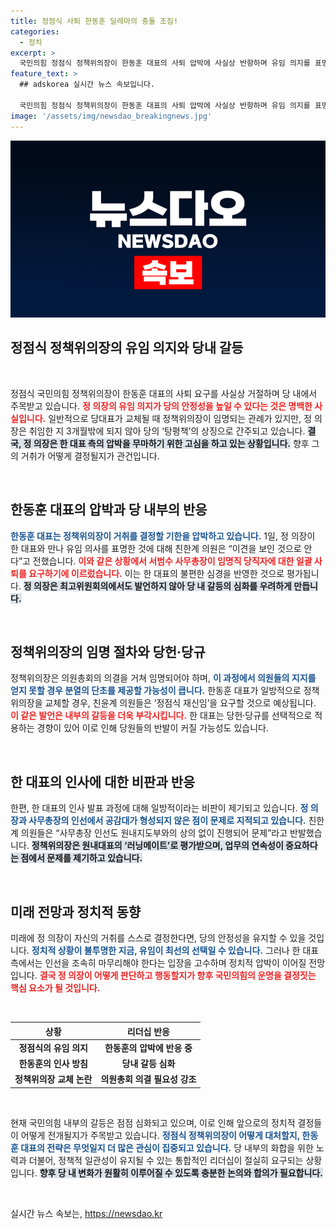 ```yaml
---
title: 정점식 사퇴 한동훈 딜레마의 충돌 조짐!
categories:
  - 정치
excerpt: >
  국민의힘 정점식 정책위의장이 한동훈 대표의 사퇴 압박에 사실상 반항하며 유임 의지를 표명했습니다. 당내에서는 갈등이 심화되고 변화에 대한 민심을 우려하는 목소리가 커지고 있습니다. 과연 정 의장은 어떻게 대응할까요?
feature_text: >
  ## adskorea 실시간 뉴스 속보입니다.

  국민의힘 정점식 정책위의장이 한동훈 대표의 사퇴 압박에 사실상 반항하며 유임 의지를 표명했습니다. 당내에서는 갈등이 심화되고 변화에 대한 민심을 우려하는 목소리가 커지고 있습니다. 과연 정 의장은 어떻게 대응할까요?
image: '/assets/img/newsdao_breakingnews.jpg'
---
```


<p><img src="/assets/img/newsdao_breakingnews.jpg" alt="adskorea 속보" /></p>

<h2 data-ke-size="size26">정점식 정책위의장의 유임 의지와 당내 갈등</h2>

<p data-ke-size="size16">&nbsp;</p>

<p>정점식 국민의힘 정책위의장이 한동훈 대표의 사퇴 요구를 사실상 거절하며 당 내에서 주목받고 있습니다. <b><span style="color: #ee2323;">정 의장의 유임 의지가 당의 안정성을 높일 수 있다는 것은 명백한 사실입니다.</span></b> 일반적으로 당대표가 교체될 때 정책위의장이 임명되는 관례가 있지만, 정 의장은 취임한 지 3개월밖에 되지 않아 당의 ‘탕평책’의 상징으로 간주되고 있습니다. <b><span style="background-color: #21538527;">결국, 정 의장은 한 대표 측의 압박을 무마하기 위한 고심을 하고 있는 상황입니다.</span></b> 향후 그의 거취가 어떻게 결정될지가 관건입니다.</p>

<p data-ke-size="size16">&nbsp;</p>

<h2 data-ke-size="size26">한동훈 대표의 압박과 당 내부의 반응</h2>

<p><b><span style="color: #1a5490;">한동훈 대표는 정책위의장이 거취를 결정할 기한을 압박하고 있습니다.</span></b> 1일, 정 의장이 한 대표와 만나 유임 의사를 표명한 것에 대해 친한계 의원은 “이견을 보인 것으로 안다”고 전했습니다. <b><span style="color: #ee2323;">이와 같은 상황에서 서범수 사무총장이 임명직 당직자에 대한 일괄 사퇴를 요구하기에 이르렀습니다.</span></b> 이는 한 대표의 불편한 심경을 반영한 것으로 평가됩니다. <b><span style="background-color: #21538527;">정 의장은 최고위원회의에서도 발언하지 않아 당 내 갈등의 심화를 우려하게 만듭니다.</span></b></p>

<p data-ke-size="size16">&nbsp;</p>

<h2 data-ke-size="size26">정책위의장의 임명 절차와 당헌·당규</h2>

<p>정책위의장은 의원총회의 의결을 거쳐 임명되어야 하며, <b><span style="color: #1a5490;">이 과정에서 의원들의 지지를 얻지 못할 경우 분열의 단초를 제공할 가능성이 큽니다.</span></b> 한동훈 대표가 일방적으로 정책위의장을 교체할 경우, 친윤계 의원들은 ‘정점식 재신임’을 요구할 것으로 예상됩니다. <b><span style="color: #ee2323;">이 같은 발언은 내부의 갈등을 더욱 부각시킵니다.</span></b> 한 대표는 당헌·당규를 선택적으로 적용하는 경향이 있어 이로 인해 당원들의 반발이 커질 가능성도 있습니다. </p>

<p data-ke-size="size16">&nbsp;</p>

<h2 data-ke-size="size26">한 대표의 인사에 대한 비판과 반응</h2>

<p>한편, 한 대표의 인사 발표 과정에 대해 일방적이라는 비판이 제기되고 있습니다. <b><span style="color: #1a5490;">정 의장과 사무총장의 인선에서 공감대가 형성되지 않은 점이 문제로 지적되고 있습니다.</span></b> 친한계 의원들은 “사무총장 인선도 원내지도부와의 상의 없이 진행되어 문제”라고 반발했습니다. <b><span style="background-color: #21538527;">정책위의장은 원내대표의 ‘러닝메이트’로 평가받으며, 업무의 연속성이 중요하다는 점에서 문제를 제기하고 있습니다.</span></b></p>

<p data-ke-size="size16">&nbsp;</p>

<h2 data-ke-size="size26">미래 전망과 정치적 동향</h2>

<p>미래에 정 의장이 자신의 거취를 스스로 결정한다면, 당의 안정성을 유지할 수 있을 것입니다. <b><span style="color: #1a5490;">정치적 상황이 불투명한 지금, 유임이 최선의 선택일 수 있습니다.</span></b> 그러나 한 대표 측에서는 인선을 조속히 마무리해야 한다는 입장을 고수하며 정치적 압박이 이어질 전망입니다. <b><span style="color: #ee2323;">결국 정 의장이 어떻게 판단하고 행동할지가 향후 국민의힘의 운명을 결정짓는 핵심 요소가 될 것입니다.</span></b></p>

<p data-ke-size="size16">&nbsp;</p>

<table>
    <thead>
        <tr>
            <th style="text-align: center;">상황</th>
            <th style="text-align: center;">리더십 반응</th>
        </tr>
    </thead>
    <tbody>
        <tr>
            <td style="text-align: center; height: 17px;"><b>정점식의 유임 의지</b></td>
            <td style="text-align: center; height: 17px;"><b>한동훈의 압박에 반응 중</b></td>
        </tr>
        <tr>
            <td style="text-align: center; height: 17px;"><b>한동훈의 인사 방침</b></td>
            <td style="text-align: center; height: 17px;"><b>당내 갈등 심화</b></td>
        </tr>
        <tr>
            <td style="text-align: center; height: 17px;"><b>정책위의장 교체 논란</b></td>
            <td style="text-align: center; height: 17px;"><b>의원총회 의결 필요성 강조</b></td>
        </tr>
    </tbody>
</table>

<p data-ke-size="size16">&nbsp;</p>

<p>현재 국민의힘 내부의 갈등은 점점 심화되고 있으며, 이로 인해 앞으로의 정치적 결정들이 어떻게 전개될지가 주목받고 있습니다. <b><span style="color: #1a5490;">정점식 정책위의장이 어떻게 대처할지, 한동훈 대표의 전략은 무엇일지 더 많은 관심이 집중되고 있습니다.</span></b> 당 내부의 화합을 위한 노력과 더불어, 정책적 일관성이 유지될 수 있는 통합적인 리더십이 절실히 요구되는 상황입니다. <b><span style="background-color: #21538527;">향후 당 내 변화가 원활히 이루어질 수 있도록 충분한 논의와 합의가 필요합니다.</span></b> </p>

<p data-ke-size="size16">&nbsp;</p>
실시간 뉴스 속보는, <a href="https://newsdao.kr" rel="dofollow">https://newsdao.kr</a>


